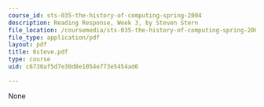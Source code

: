 ```yaml
---
course_id: sts-035-the-history-of-computing-spring-2004
description: Reading Response, Week 3, by Steven Stern
file_location: /coursemedia/sts-035-the-history-of-computing-spring-2004/c6730af5d7e30d8e1054e773e5454ad6_6steve.pdf
file_type: application/pdf
layout: pdf
title: 6steve.pdf
type: course
uid: c6730af5d7e30d8e1054e773e5454ad6

---
```

None